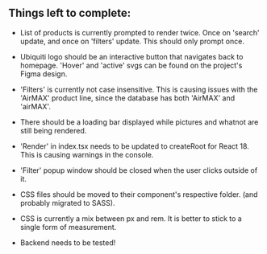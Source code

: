 ## Things left to complete:

- List of products is currently prompted to render twice. Once on 'search' update, and once on 'filters' update. This should only prompt once.

- Ubiquiti logo should be an interactive button that navigates back to homepage. 'Hover' and 'active' svgs can be found on the project's Figma design.

- 'Filters' is currently not case insensitive. This is causing issues with the 'AirMAX' product line, since the database has both 'AirMAX' and 'airMAX'.

- There should be a loading bar displayed while pictures and whatnot are still being rendered.

- 'Render' in index.tsx needs to be updated to createRoot for React 18. This is causing warnings in the console.

- 'Filter' popup window should be closed when the user clicks outside of it.

- CSS files should be moved to their component's respective folder. (and probably migrated to SASS).

- CSS is currently a mix between px and rem. It is better to stick to a single form of measurement.

- Backend needs to be tested!